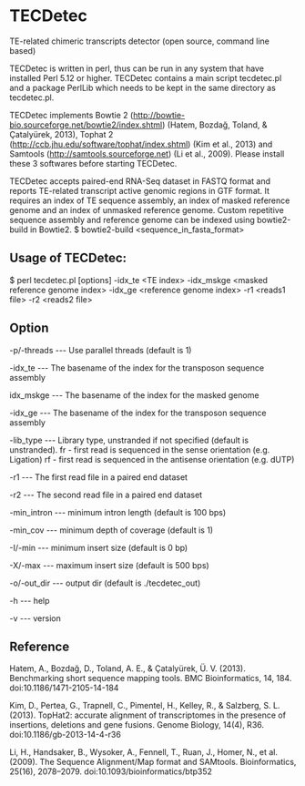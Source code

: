 TECDetec
========

TE-related chimeric transcripts detector (open source, command line based)

TECDetec is written in perl, thus can be run in any system that have installed Perl 5.12 or higher. TECDetec contains a main script tecdetec.pl and a package PerlLib which needs to be kept in the same directory as tecdetec.pl.

TECDetec implements Bowtie 2 (http://bowtie-bio.sourceforge.net/bowtie2/index.shtml) (Hatem, Bozdağ, Toland, & Çatalyürek, 2013), Tophat 2 (http://ccb.jhu.edu/software/tophat/index.shtml) (Kim et al., 2013) and Samtools (http://samtools.sourceforge.net) (Li et al., 2009). Please install these 3 softwares before starting TECDetec.

TECDetec accepts paired-end RNA-Seq dataset in FASTQ format and reports TE-related transcript active genomic regions in GTF format. It requires an index of TE sequence assembly, an index of masked reference genome and an index of unmasked reference genome. Custom repetitive sequence assembly and reference genome can be indexed using bowtie2-build in Bowtie2.
$ bowtie2-build <sequence_in_fasta_format> <basename>

Usage of TECDetec:
------------------

$ perl tecdetec.pl [options] -idx\_te \<TE index\> -idx\_mskge \<masked reference genome index\> -idx_ge \<reference genome index> -r1 <reads1 file\> -r2 \<reads2 file\>

Option
------------------------------

-p/-threads --- Use parallel threads (default is 1)

-idx_te ---	The basename of the index for the transposon sequence assembly

idx_mskge --- The basename of the index for the masked genome

-idx_ge --- The basename of the index for the transposon sequence assembly

-lib_type ---	Library type, unstranded if not specified (default is unstranded).
                  fr - first read is sequenced in the sense orientation (e.g. Ligation)
                  rf - first read is sequenced in the antisense orientation (e.g. dUTP)
                  
-r1	--- The first read file in a paired end dataset

-r2 --- The second read file in a paired end dataset

-min_intron --- minimum intron length (default is 100 bps)

-min\_cov --- minimum depth of coverage (default is 1)

-I/-min --- minimum insert size (default is 0 bp)

-X/-max --- maximum insert size (default is 500 bps)

-o/-out\_dir --- output dir (default is ./tecdetec\_out)

-h --- help

-v --- version


Reference
---------

Hatem, A., Bozdağ, D., Toland, A. E., & Çatalyürek, Ü. V. (2013). Benchmarking short sequence mapping tools. BMC Bioinformatics, 14, 184. doi:10.1186/1471-2105-14-184

Kim, D., Pertea, G., Trapnell, C., Pimentel, H., Kelley, R., & Salzberg, S. L. (2013). TopHat2: accurate alignment of transcriptomes in the presence of insertions, deletions and gene fusions. Genome Biology, 14(4), R36. doi:10.1186/gb-2013-14-4-r36

Li, H., Handsaker, B., Wysoker, A., Fennell, T., Ruan, J., Homer, N., et al. (2009). The Sequence Alignment/Map format and SAMtools. Bioinformatics, 25(16), 2078–2079. doi:10.1093/bioinformatics/btp352
